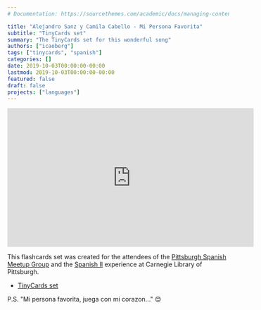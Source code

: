 ```yaml
---
# Documentation: https://sourcethemes.com/academic/docs/managing-content/

title: "Alejandro Sanz y Camila Cabello - Mi Persona Favorita"
subtitle: "TinyCards set"
summary: "The TinyCards set for this wonderful song"
authors: ["icaoberg"]
tags: ["tinycards", "spanish"]
categories: []
date: 2019-10-03T00:00:00-00:00
lastmod: 2019-10-03T00:00:00-00:00
featured: false
draft: false
projects: ["languages"]
---
```


<iframe width="560" height="315" src="https://www.youtube.com/embed/W4AiOKlOO0Q" frameborder="0" allow="accelerometer; autoplay; encrypted-media; gyroscope; picture-in-picture" allowfullscreen></iframe>

This flashcards set was created for the attendees of the [Pittsburgh Spanish Meetup Group](https://www.meetup.com/Pittsburgh-Spanish/events/264262917/) and the [Spanish II](https://www.carnegielibrary.org/?s=spanish+ii&search-location=Website) experience at Carnegie Library of Pittsburgh.

* [TinyCards set](https://tinycards.duolingo.com/decks/LcfM3taS/ale-sanz-y-camila-cabello-mi-persona-favorita)

P.S. "Mi persona favorita, juega con mi corazon\.\.\." :blush:
